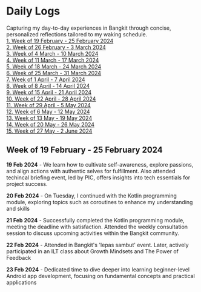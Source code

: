 # Daily Logs
Capturing my day-to-day experiences in Bangkit through concise, personalized reflections tailored to my waking schedule.  
[1. Week of 19 February - 25 February 2024](#week-of-19-february---25-february-2024)  
[2. Week of 26 February - 3 March 2024](#week-of-26-february---3-march-2024)  
[3. Week of 4 March - 10 March 2024](#week-of-4-march---10-march-2024)  
[4. Week of 11 March - 17 March 2024](#week-of-11-march---17-march-2024)  
[5. Week of 18 March - 24 March 2024](#week-of-18-march---24-march-2024)  
[6. Week of 25 March - 31 March 2024](#week-of-25-march---31-march-2024)  
[7. Week of 1 April - 7 April 2024](#week-of-1-april---7-april-2024)  
[8. Week of 8 April - 14 April 2024](#week-of-8-april---14-april-2024)  
[9. Week of 15 April - 21 April 2024](#week-of-15-april---21-april-2024)  
[10. Week of 22 April - 28 April 2024](#week-of-22-april---28-april-2024)  
[11. Week of 29 April - 5 May 2024](#week-of-29-april---5-may-2024)  
[12. Week of 6 May - 12 May 2024](#week-of-6-may---12-may-2024)  
[13. Week of 13 May - 19 May 2024](#week-of-13-may---19-may-2024)  
[14. Week of 20 May - 26 May 2024](#week-of-20-may---26-may-2024)  
[15. Week of 27 May - 2 June 2024](#week-of-27-may---2-june-2024)


## Week of 19 February - 25 February 2024
**19 Feb 2024** -  We learn how to cultivate self-awareness, explore passions, and align actions with authentic selves for fulfillment. Also attended techincal briefing event, led by PIC, offers insights into tech essentials for project success.

**20 Feb 2024** - On Tuesday, I continued with the Kotlin programming module, exploring topics such as coroutines to enhance my understanding and skills

**21 Feb 2024** - Successfully completed the Kotlin programming module, meeting the deadline with satisfaction. Attended the weekly consultation session to discuss upcoming activities within the Bangkit community.

**22 Feb 2024** - Attended in Bangkit's 'lepas sambut' event. Later, actively participated in an ILT class about Growth Mindsets and The Power of Feedback

**23 Feb 2024** - Dedicated time to dive deeper into learning beginner-level Android app development, focusing on fundamental concepts and practical applications
